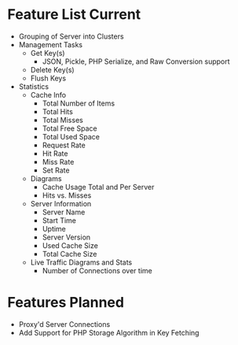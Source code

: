 # Feature List Current #
  * Grouping of Server into Clusters
  * Management Tasks
    * Get Key(s)
      * JSON, Pickle, PHP Serialize, and Raw Conversion support
    * Delete Key(s)
    * Flush Keys
  * Statistics
    * Cache Info
      * Total Number of Items
      * Total Hits
      * Total Misses
      * Total Free Space
      * Total Used Space
      * Request Rate
      * Hit Rate
      * Miss Rate
      * Set Rate
    * Diagrams
      * Cache Usage Total and Per Server
      * Hits vs. Misses
    * Server Information
      * Server Name
      * Start Time
      * Uptime
      * Server Version
      * Used Cache Size
      * Total Cache Size
    * Live Traffic Diagrams and Stats
      * Number of Connections over time

# Features Planned #
  * Proxy'd Server Connections
  * Add Support for PHP Storage Algorithm in Key Fetching